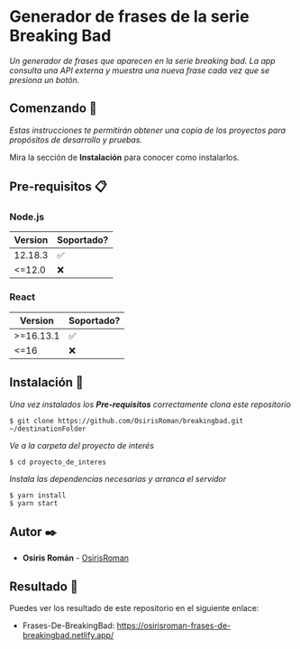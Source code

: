 # Generador de frases de la serie Breaking Bad

_Un generador de frases que aparecen en la serie breaking bad. La app consulta una API externa y muestra una nueva frase cada vez que se presiona un botón._

## Comenzando 🚀

_Estas instrucciones te permitirán obtener una copia de los proyectos para propósitos de desarrollo y pruebas._

Mira la sección de **Instalación** para conocer como instalarlos.

## Pre-requisitos 📋

### Node.js

| Version | Soportado?         |
| ------- | ------------------ |
| 12.18.3 | :white_check_mark: |
| <=12.0  | :x:                |

### React

| Version   | Soportado?         |
| --------- | ------------------ |
| >=16.13.1 | :white_check_mark: |
| <=16      | :x:                |

## Instalación 🔧

_Una vez instalados los **Pre-requisitos** correctamente clona este repositorio_

```
$ git clone https://github.com/OsirisRoman/breakingbad.git ~/destinationFolder
```

_Ve a la carpeta del proyecto de interés_

```
$ cd proyecto_de_interes
```

_Instala las dependencias necesarias y arranca el servidor_

```
$ yarn install
$ yarn start
```

## Autor ✒️

- **Osiris Román** - [OsirisRoman](https://github.com/OsirisRoman)

## Resultado :tada:

Puedes ver los resultado de este repositorio en el siguiente enlace:

- Frases-De-BreakingBad: https://osirisroman-frases-de-breakingbad.netlify.app/
